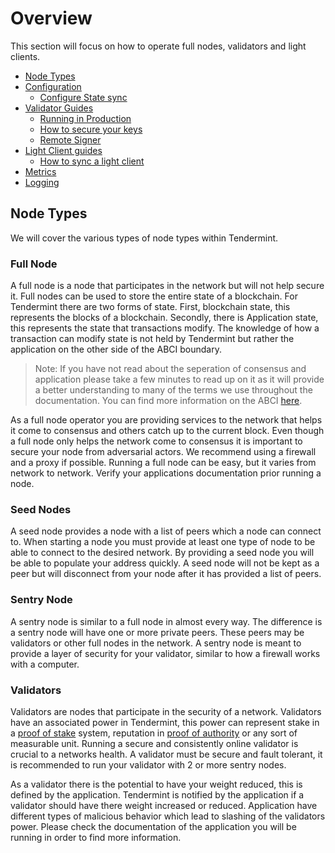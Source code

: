 # Overview

This section will focus on how to operate full nodes, validators and light clients.

- [Node Types](#node-types)
- [Configuration](./configuration.md)
  - [Configure State sync](./state-sync.md)
- [Validator Guides](./validators.md)
  - [Running in Production](./running-in-production.md)
  - [How to secure your keys](./validators.md#validator_keys)
  - [Remote Signer](./remote-signer.md)
- [Light Client guides](./light-client.md)
  - [How to sync a light client](./light-client.md#)
- [Metrics](./metrics.md)
- [Logging](./logging.md)

## Node Types

We will cover the various types of node types within Tendermint.

### Full Node

 A full node is a node that participates in the network but will not help secure it. Full nodes can be used to store the entire state of a blockchain. For Tendermint there are two forms of state. First, blockchain state, this represents the blocks of a blockchain.  Secondly, there is Application state, this represents the state that transactions modify. The knowledge of how a transaction can modify state is not held by Tendermint but rather the application on the other side of the ABCI boundary.

 > Note: If you have not read about the seperation of consensus and application please take a few minutes to read up on it as it will provide a better understanding to many of the terms we use throughout the documentation. You can find more information on the ABCI [here](../app-dev/app-architecture.md).

 As a full node operator you are providing services to the network that helps it come to consensus and others catch up to the current block. Even though a full node only helps the network come to consensus it is important to secure your node from adversarial actors. We recommend using a firewall and a proxy if possible. Running a full node can be easy, but it varies from network to network. Verify your applications documentation prior running a node.

### Seed Nodes

 A seed node provides a node with a list of peers which a node can connect to. When starting a node you must provide at least one type of node to be able to connect to the desired network. By providing a seed node you will be able to populate your address quickly. A seed node will not be kept as a peer but will disconnect from your node after it has provided a list of peers.

### Sentry Node

 A sentry node is similar to a full node in almost every way. The difference is a sentry node will have one or more private peers. These peers may be validators or other full nodes in the network. A sentry node is meant to provide a layer of security for your validator, similar to how a firewall works with a computer.

### Validators

Validators are nodes that participate in the security of a network. Validators have an associated power in Tendermint, this power can represent stake in a [proof of stake](https://en.wikipedia.org/wiki/Proof_of_stake) system, reputation in [proof of authority](https://en.wikipedia.org/wiki/Proof_of_authority) or any sort of measurable unit. Running a secure and consistently online validator is crucial to a networks health. A validator must be secure and fault tolerant, it is recommended to run your validator with 2 or more sentry nodes.

As a validator there is the potential to have your weight reduced, this is defined by the application. Tendermint is notified by the application if a validator should have there weight increased or reduced. Application have different types of malicious behavior which lead to slashing of the validators power. Please check the documentation of the application you will be running in order to find more information.
